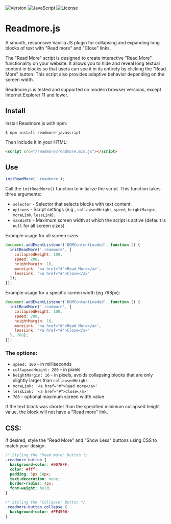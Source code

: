 ![Version](https://img.shields.io/badge/version-{VERSION}-blue.svg)
![JavaScript](https://img.shields.io/badge/language-JavaScript-yellow.svg)
![License](https://img.shields.io/badge/license-MIT-green.svg)

# Readmore.js

A smooth, responsive Vanilla JS plugin for collapsing and expanding long blocks of text with "Read more" and "Close" links.

The "Read More" script is designed to create interactive "Read More" functionality on your website. It allows you to hide and reveal long textual content in blocks so that users can see it in its entirety by clicking the "Read More" button. This script also provides adaptive behavior depending on the screen width.

Readmore.js is tested and supported on modern browser versions, except Internet Explorer 11 and lower.


## Install

Install Readmore.js with npm:

```
$ npm install readmore-javascript
```

Then include it in your HTML:

```html
<script src="/readmore/readmore.min.js"></script>
```


## Use

```javascript
initReadMore('.readmore');
```
Call the `initReadMore()` function to initialize the script. This function takes three arguments:
				
* `selector` - Selector that selects blocks with text content.
* `options` - Script settings (e.g., `collapsedHeight`, `speed`, `heightMargin`, `moreLink`, `lessLink`).
* `maxWidth` - Maximum screen width at which the script is active (default is `null` for all screen sizes).


Example usage for all screen sizes:

```javascript
document.addEventListener('DOMContentLoaded', function () {
  initReadMore('.readmore', {
    collapsedHeight: 100,
    speed: 200,
    heightMargin: 16,
    moreLink: '<a href="#">Read More</a>',
    lessLink: '<a href="#">Close</a>'
  });
});
```

Example usage for a specific screen width (eg 768px):

```javascript
document.addEventListener('DOMContentLoaded', function () {
  initReadMore('.readmore', {
    collapsedHeight: 100,
    speed: 200,
    heightMargin: 16,
    moreLink: '<a href="#">Read More</a>',
    lessLink: '<a href="#">Close</a>'
  }, 768);
});
```

### The options:

* `speed: 100` - in milliseconds</li>
* `collapsedHeight: 200` - in pixels</li>
* `heightMargin: 16` - in pixels, avoids collapsing blocks that are only slightly larger than `collapsedHeight`
* `moreLink: '<a href="#">Read more</a>'`
* `lessLink: '<a href="#">Close</a>'`
* `768` - optional maximum screen width value

If the text block was shorter than the specified minimum collapsed height value, the block will not have a "Read more" link.


## CSS:

If desired, style the "Read More" and "Show Less" buttons using CSS to match your design.
```css
/* Styling the "Read more" button */
.readmore-button {
  background-color: #007BFF;
  color: #fff;
  padding: 5px 10px;
  text-decoration: none;
  border-radius: 4px;
  font-weight: bold;
}

/* Styling the "Collapse" Button */
.readmore-button.collapse {
  background-color: #FF4500;
}
```
